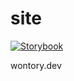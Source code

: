 # site
[![Storybook](https://img.shields.io/badge/Storybook-FF4785?style=flat&logo=Storybook&logoColor=white)](https://677676543997214c9dd3bec7-nzrzhnbqqt.chromatic.com/)

wontory.dev